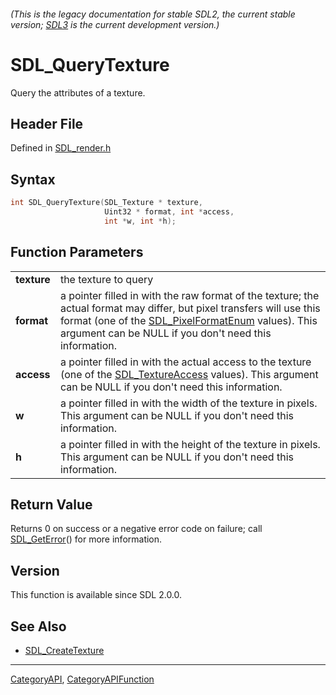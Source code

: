 ###### (This is the legacy documentation for stable SDL2, the current stable version; [SDL3](https://wiki.libsdl.org/SDL3/) is the current development version.)
# SDL_QueryTexture

Query the attributes of a texture.

## Header File

Defined in [SDL_render.h](https://github.com/libsdl-org/SDL/blob/SDL2/include/SDL_render.h)

## Syntax

```c
int SDL_QueryTexture(SDL_Texture * texture,
                     Uint32 * format, int *access,
                     int *w, int *h);

```

## Function Parameters

|                 |                                                                                                                                                                                                                                                              |
| --------------- | ------------------------------------------------------------------------------------------------------------------------------------------------------------------------------------------------------------------------------------------------------------ |
| **texture**     | the texture to query                                                                                                                                                                                                                                         |
| **format**      | a pointer filled in with the raw format of the texture; the actual format may differ, but pixel transfers will use this format (one of the [SDL_PixelFormatEnum](SDL_PixelFormatEnum) values). This argument can be NULL if you don't need this information. |
| **access**      | a pointer filled in with the actual access to the texture (one of the [SDL_TextureAccess](SDL_TextureAccess) values). This argument can be NULL if you don't need this information.                                                                          |
| **w**           | a pointer filled in with the width of the texture in pixels. This argument can be NULL if you don't need this information.                                                                                                                                   |
| **h**           | a pointer filled in with the height of the texture in pixels. This argument can be NULL if you don't need this information.                                                                                                                                  |

## Return Value

Returns 0 on success or a negative error code on failure; call
[SDL_GetError](SDL_GetError)() for more information.

## Version

This function is available since SDL 2.0.0.

## See Also

- [SDL_CreateTexture](SDL_CreateTexture)

----
[CategoryAPI](CategoryAPI), [CategoryAPIFunction](CategoryAPIFunction)

